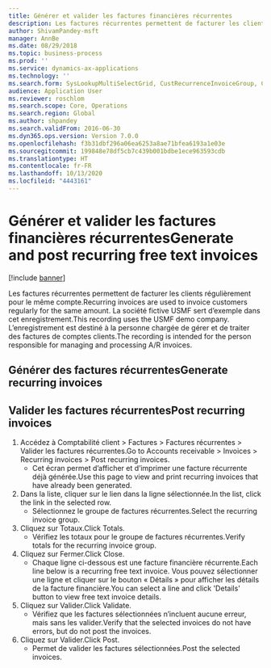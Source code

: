 ```yaml
---
title: Générer et valider les factures financières récurrentes
description: Les factures récurrentes permettent de facturer les clients régulièrement pour le même compte.
author: ShivamPandey-msft
manager: AnnBe
ms.date: 08/29/2018
ms.topic: business-process
ms.prod: ''
ms.service: dynamics-ax-applications
ms.technology: ''
ms.search.form: SysLookupMultiSelectGrid, CustRecurrenceInvoiceGroup, CustFreeInvoice, CustRecurrenceInvoiceTotals
audience: Application User
ms.reviewer: roschlom
ms.search.scope: Core, Operations
ms.search.region: Global
ms.author: shpandey
ms.search.validFrom: 2016-06-30
ms.dyn365.ops.version: Version 7.0.0
ms.openlocfilehash: f3b31dbf296a06ea6253a8ae71bfea6193a1e03e
ms.sourcegitcommit: 199848e78df5cb7c439b001bdbe1ece963593cdb
ms.translationtype: HT
ms.contentlocale: fr-FR
ms.lasthandoff: 10/13/2020
ms.locfileid: "4443161"
---
```

# <a name="generate-and-post-recurring-free-text-invoices"></a><span data-ttu-id="b6c81-103">Générer et valider les factures financières récurrentes</span><span class="sxs-lookup"><span data-stu-id="b6c81-103">Generate and post recurring free text invoices</span></span>

[!include [banner](../../includes/banner.md)]

<span data-ttu-id="b6c81-104">Les factures récurrentes permettent de facturer les clients régulièrement pour le même compte.</span><span class="sxs-lookup"><span data-stu-id="b6c81-104">Recurring invoices are used to invoice customers regularly for the same amount.</span></span> <span data-ttu-id="b6c81-105">La société fictive USMF sert d’exemple dans cet enregistrement.</span><span class="sxs-lookup"><span data-stu-id="b6c81-105">This recording uses the USMF demo company.</span></span> <span data-ttu-id="b6c81-106">L’enregistrement est destiné à la personne chargée de gérer et de traiter des factures de comptes clients.</span><span class="sxs-lookup"><span data-stu-id="b6c81-106">The recording is intended for the person responsible for managing and processing A/R invoices.</span></span>


## <a name="generate-recurring-invoices"></a><span data-ttu-id="b6c81-107">Générer des factures récurrentes</span><span class="sxs-lookup"><span data-stu-id="b6c81-107">Generate recurring invoices</span></span>

## <a name="post-recurring-invoices"></a><span data-ttu-id="b6c81-108">Valider les factures récurrentes</span><span class="sxs-lookup"><span data-stu-id="b6c81-108">Post recurring invoices</span></span>
1. <span data-ttu-id="b6c81-109">Accédez à Comptabilité client > Factures > Factures récurrentes > Valider les factures récurrentes.</span><span class="sxs-lookup"><span data-stu-id="b6c81-109">Go to Accounts receivable > Invoices > Recurring invoices > Post recurring invoices.</span></span>
    * <span data-ttu-id="b6c81-110">Cet écran permet d’afficher et d’imprimer une facture récurrente déjà générée.</span><span class="sxs-lookup"><span data-stu-id="b6c81-110">Use this page to view and print recurring invoices that have already been generated.</span></span>  
2. <span data-ttu-id="b6c81-111">Dans la liste, cliquer sur le lien dans la ligne sélectionnée.</span><span class="sxs-lookup"><span data-stu-id="b6c81-111">In the list, click the link in the selected row.</span></span>
    * <span data-ttu-id="b6c81-112">Sélectionnez le groupe de factures récurrentes.</span><span class="sxs-lookup"><span data-stu-id="b6c81-112">Select the recurring invoice group.</span></span>  
3. <span data-ttu-id="b6c81-113">Cliquez sur Totaux.</span><span class="sxs-lookup"><span data-stu-id="b6c81-113">Click Totals.</span></span>
    * <span data-ttu-id="b6c81-114">Vérifiez les totaux pour le groupe de factures récurrentes.</span><span class="sxs-lookup"><span data-stu-id="b6c81-114">Verify totals for the recurring invoice group.</span></span>  
4. <span data-ttu-id="b6c81-115">Cliquez sur Fermer.</span><span class="sxs-lookup"><span data-stu-id="b6c81-115">Click Close.</span></span>
    * <span data-ttu-id="b6c81-116">Chaque ligne ci-dessous est une facture financière récurrente.</span><span class="sxs-lookup"><span data-stu-id="b6c81-116">Each line below is a recurring free text invoice.</span></span> <span data-ttu-id="b6c81-117">Vous pouvez sélectionner une ligne et cliquer sur le bouton « Détails » pour afficher les détails de la facture financière.</span><span class="sxs-lookup"><span data-stu-id="b6c81-117">You can select a line and click 'Details' button to view free text invoice details.</span></span>  
5. <span data-ttu-id="b6c81-118">Cliquez sur Valider.</span><span class="sxs-lookup"><span data-stu-id="b6c81-118">Click Validate.</span></span>
    * <span data-ttu-id="b6c81-119">Vérifiez que les factures sélectionnées n’incluent aucune erreur, mais sans les valider.</span><span class="sxs-lookup"><span data-stu-id="b6c81-119">Verify that the selected invoices do not have errors, but do not post the invoices.</span></span>  
6. <span data-ttu-id="b6c81-120">Cliquez sur Valider.</span><span class="sxs-lookup"><span data-stu-id="b6c81-120">Click Post.</span></span>
    * <span data-ttu-id="b6c81-121">Permet de valider les factures sélectionnées.</span><span class="sxs-lookup"><span data-stu-id="b6c81-121">Post the selected invoices.</span></span>  

